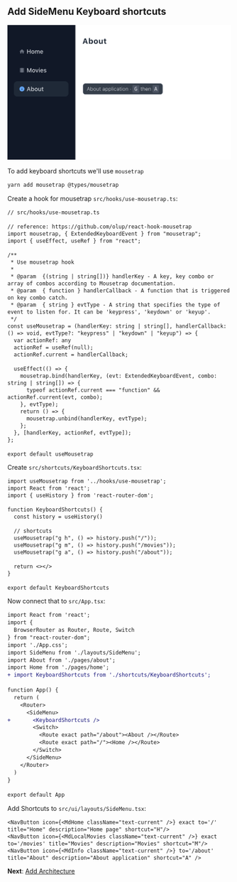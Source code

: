 ## Add SideMenu Keyboard shortcuts

![sidemenu keyboard shortcuts](imgs/sidemenu-keyboard-shortcuts.png)

To add keyboard shortcuts we'll use `mousetrap`

```bash
yarn add mousetrap @types/mousetrap
```

Create a hook for mousetrap `src/hooks/use-mousetrap.ts`:

```tsx
// src/hooks/use-mousetrap.ts

// reference: https://github.com/olup/react-hook-mousetrap
import mousetrap, { ExtendedKeyboardEvent } from "mousetrap";
import { useEffect, useRef } from "react";

/**
 * Use mousetrap hook
 *
 * @param  {(string | string[])} handlerKey - A key, key combo or array of combos according to Mousetrap documentation.
 * @param  { function } handlerCallback - A function that is triggered on key combo catch.
 * @param  { string } evtType - A string that specifies the type of event to listen for. It can be 'keypress', 'keydown' or 'keyup'.
 */
const useMousetrap = (handlerKey: string | string[], handlerCallback: () => void, evtType?: "keypress" | "keydown" | "keyup") => {
  var actionRef: any
  actionRef = useRef(null);
  actionRef.current = handlerCallback;

  useEffect(() => {
    mousetrap.bind(handlerKey, (evt: ExtendedKeyboardEvent, combo: string | string[]) => {
      typeof actionRef.current === "function" && actionRef.current(evt, combo);
    }, evtType);
    return () => {
      mousetrap.unbind(handlerKey, evtType);
    };
  }, [handlerKey, actionRef, evtType]);
};

export default useMousetrap
```

Create `src/shortcuts/KeyboardShortcuts.tsx`:

```tsx
import useMousetrap from '../hooks/use-mousetrap';
import React from 'react';
import { useHistory } from 'react-router-dom';

function KeyboardShortcuts() {
  const history = useHistory()

  // shortcuts
  useMousetrap("g h", () => history.push("/"));
  useMousetrap("g m", () => history.push("/movies"));
  useMousetrap("g a", () => history.push("/about"));

  return <></>
}

export default KeyboardShortcuts
```

Now connect that to `src/App.tsx`:

```diff
import React from 'react';
import {
  BrowserRouter as Router, Route, Switch
} from "react-router-dom";
import './App.css';
import SideMenu from './layouts/SideMenu';
import About from './pages/about';
import Home from './pages/home';
+ import KeyboardShortcuts from './shortcuts/KeyboardShortcuts';

function App() {
  return (
    <Router>
      <SideMenu>
+       <KeyboardShortcuts />
        <Switch>
          <Route exact path="/about"><About /></Route>
          <Route exact path="/"><Home /></Route>
        </Switch>
      </SideMenu>
    </Router>
  )
}

export default App
```

Add Shortcuts to `src/ui/layouts/SideMenu.tsx`:

```tsx
<NavButton icon={<MdHome className="text-current" />} exact to='/' title="Home" description="Home page" shortcut="H"/>
<NavButton icon={<MdLocalMovies className="text-current" />} exact to='/movies' title="Movies" description="Movies" shortcut="M"/>
<NavButton icon={<MdInfo className="text-current" />} to='/about' title="About" description="About application" shortcut="A" />
```

**Next**: [Add Architecture](8.add-architecture.md)
